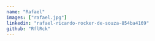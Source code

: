 ```yaml
---
name: "Rafael"
images: ["rafael.jpg"]
linkedin: "rafael-ricardo-rocker-de-souza-854ba4169"
github: "RflRck"
---
```

